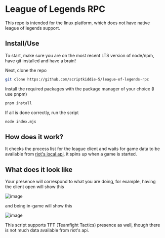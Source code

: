 # League of Legends RPC
This repo is intended for the linux platform, which does not have native league of legends support.

## Install/Use
To start, make sure you are on the most recent LTS version of node/npm, have git installed and have a brain!

Next, clone the repo
```bash
git clone https://github.com/scriptkiddie-5/league-of-legends-rpc
```

Install the required packages with the package manager of your choice (I use pnpm)
```bash
pnpm install
```
If all is done correctly, run the script
```bash
node index.mjs
```

## How does it work?
It checks the process list for the league client and waits for game data to be available from [riot's local api](https://developer.riotgames.com/docs/lol#game-client-api), it spins up when a game is started.

## What does it look like
Your presence will correspond to what you are doing, for example, having the client open will show this

![image](https://github.com/scriptkiddie-5/league-of-legends-rpc/assets/87771170/3bfdb2ec-183b-40db-802e-9ac16639c433)

and being in-game will show this

![image](https://github.com/scriptkiddie-5/league-of-legends-rpc/assets/87771170/2c32903b-f0da-41b1-8c2a-5f20c8c52520)

This script supports TFT (Teamfight Tactics) presence as well, though there is not much data available from riot's api.
